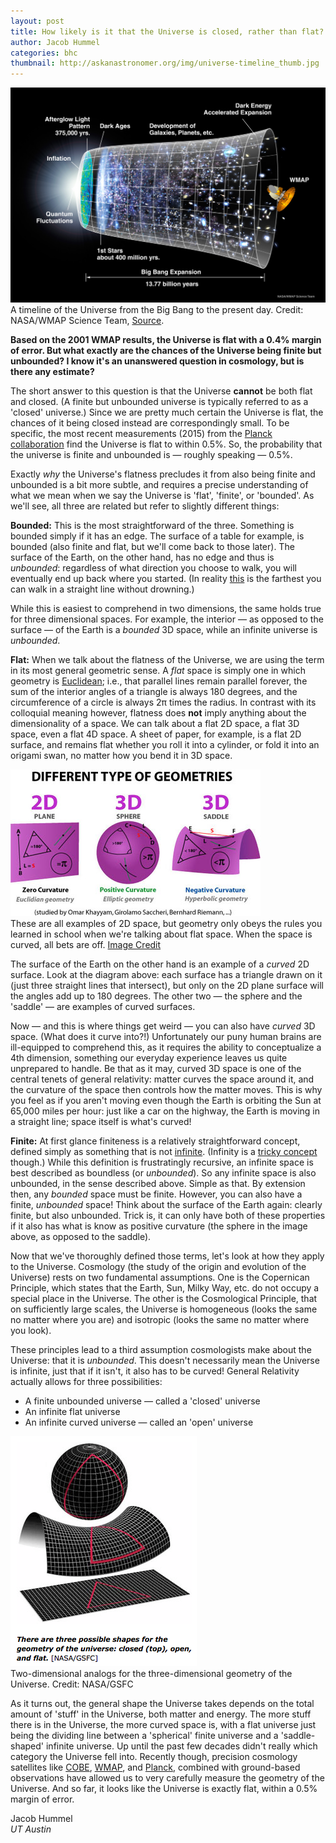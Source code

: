 ```yaml
---
layout: post
title: How likely is it that the Universe is closed, rather than flat?
author: Jacob Hummel
categories: bhc
thumbnail: http://askanastronomer.org/img/universe-timeline_thumb.jpg
---
```

<div class="image">
<img src="/img/universe-timeline.jpg">
<div class="caption">A timeline of the Universe from the Big Bang to the present day. Credit: NASA/WMAP Science Team, <a href="http://map.gsfc.nasa.gov/">Source</a>.</div>
</div>

**Based on the 2001 WMAP results, the Universe is flat with a 0.4% margin of error. But what exactly are the chances of the Universe being finite but unbounded? I know it's an unanswered question in cosmology, but is there any estimate?**

The short answer to this question is that the Universe **cannot** be both flat and closed. (A finite but unbounded universe is typically referred to as a 'closed' universe.)  Since we are pretty much certain the Universe is flat, the chances of it being closed instead are correspondingly small.  To be specific, the most recent measurements (2015) from the [Planck collaboration](http://planck.caltech.edu/) find the Universe is flat to within 0.5%.  So, the probability that the universe is finite and unbounded is &mdash; roughly speaking &mdash; 0.5%.

Exactly _why_ the Universe's flatness precludes it from also being finite and unbounded is a bit more subtle, and requires a precise understanding of what we mean when we say the Universe is 'flat', 'finite', or 'bounded'.  As we'll see, all three are related but refer to slightly different things:
 
**Bounded:** This is the most straightforward of the three.  Something is bounded simply if it has an edge.  The surface of a table for example, is bounded (also finite and flat, but we'll come back to those later).  The surface of the Earth, on the other hand, has no edge and thus is _unbounded_: regardless of what direction you choose to walk, you will eventually end up back where you started.  (In reality [this](http://imgur.com/6nKc5Oy) is the farthest you can walk in a straight line without drowning.) 

While this is easiest to comprehend in two dimensions, the same holds true for three dimensional spaces.  For example, the interior &mdash; as opposed to the surface &mdash; of the Earth is a _bounded_ 3D space, while an infinite universe is _unbounded_.

**Flat:** When we talk about the flatness of the Universe, we are using the term in its most general geometric sense. A _flat_ space is simply one in which  geometry is [Euclidean](https://en.wikipedia.org/wiki/Euclidean_geometry); i.e., that parallel lines remain parallel forever, the sum of the interior angles of a triangle is always 180 degrees, and the circumference of a circle is always 2&pi; times the radius.  In contrast with its colloquial meaning however, flatness does **not** imply anything about the dimensionality of a space.  We can talk about a flat 2D space, a flat 3D space, even a flat 4D space. A sheet of paper, for example, is a flat 2D surface, and remains flat whether you roll it into a cylinder, or fold it into an origami swan, no matter how you bend it in 3D space. 
 
<div class="image">
<img src="/img/Euclide_non-Euclidi_geometry.jpg" alt="Euclidian vs Riemannian Geometries">
<div class="caption">These are all examples of 2D space, but geometry only obeys the rules you learned in school when we're talking about flat space. When the space is curved, all bets are off. <a href="http://www.mu6.com/riemann_space.html">Image Credit</a></div>
</div>

The surface of the Earth on the other hand is an example of a _curved_ 2D surface.  Look at the diagram above: each surface has a triangle drawn on it (just three straight lines that intersect), but only on the 2D plane surface will the angles add up to 180 degrees.  The other two &mdash; the sphere and the 'saddle' &mdash; are examples of curved surfaces.

Now &mdash; and this is where things get weird &mdash; you can also have _curved_ 3D space. (What does it curve into?!) Unfortunately our puny human brains are ill-equipped to comprehend this, as it requires the ability to conceptualize a 4th dimension, something our everyday experience leaves us quite unprepared to handle. Be that as it may, curved 3D space is one of the central tenets of general relativity: matter curves the space around it, and the curvature of the space then controls how the matter moves.  This is why you feel as if you aren't moving even though the Earth is orbiting the Sun at 65,000 miles per hour: just like a car on the highway, the Earth is moving in a straight line; space itself is what's curved!

**Finite:** At first glance finiteness is a relatively straightforward concept, defined simply as something that is not [infinite](https://en.wikipedia.org/wiki/Infinity).  (Infinity is a [tricky concept](http://blogs.discovermagazine.com/crux/2015/02/20/infinity-ruining-physics) though.) While this definition is frustratingly recursive, an infinite space is best described as boundless (or _unbounded_).  So any infinite space is also unbounded, in the sense described above. Simple as that.  By extension then, any _bounded_ space must be finite. However, you can also have a finite, _unbounded_ space! Think about the surface of the Earth again: clearly finite, but also unbounded.  Trick is, it can only have both of these properties if it also has what is know as positive curvature (the sphere in the image above, as opposed to the saddle).

Now that we've thoroughly defined those terms, let's look at how they apply to the Universe.  Cosmology (the study of the origin and evolution of the Universe) rests on two fundamental assumptions. One is the Copernican Principle, which states that the Earth, Sun, Milky Way, etc. do not occupy a special place in the Universe. The other is the Cosmological Principle, that on sufficiently large scales, the Universe is homogeneous (looks the same no matter where you are) and isotropic (looks the same no matter where you look). 

These principles lead to a third assumption cosmologists make about the Universe: that it is _unbounded_. This doesn't necessarily mean the Universe is infinite, just that if it isn't, it also has to be curved!  General Relativity actually allows for three possibilities:

 - A finite unbounded universe &mdash; called a 'closed' universe
 - An infinite flat universe
 - An infinite curved universe &mdash; called an 'open' universe

<div class="image">
<img src="/img/geometry_of_the_universe.png" alt="Closed, open, or flat">
<div class="caption">Two-dimensional analogs for the three-dimensional geometry of the Universe. Credit: NASA/GSFC</a></div>
</div>

As it turns out, the general shape the Universe takes depends on the total amount of 'stuff' in the Universe, both matter and energy.  The more stuff there is in the Universe, the more curved space is, with a flat universe just being the dividing line between a 'spherical' finite universe and a 'saddle-shaped' infinite universe. Up until the past few decades didn't really which category the Universe fell into.  Recently though, precision cosmology satellites like [COBE](https://en.wikipedia.org/wiki/Cosmic_Background_Explorer), [WMAP](https://en.wikipedia.org/wiki/Wilkinson_Microwave_Anisotropy_Probe), and [Planck](https://en.wikipedia.org/wiki/Planck_(spacecraft)), combined with ground-based observations have allowed us to very carefully measure the geometry of the Universe.  And so far, it looks like the Universe is exactly flat, within a 0.5% margin of error. 

Jacob Hummel<br>
*UT Austin*

